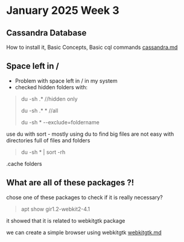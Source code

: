 # January 2025 Week 3

## Cassandra Database
How to install it, Basic Concepts, Basic cql commands [cassandra.md](cassandra/cassandra.md)

## Space left in /

* Problem with space left in / in my system
* checked hidden folders with:
> du -sh .* //hidden only
> 
> du -sh .* * //all
> 
> du -sh * --exclude=foldername

use du with sort - mostly using du to find big files are not easy with directories full of files and folders
> du -sh * | sort -rh

.cache folders

## What are all of these packages ?!

chose one of these packages to check if it is really necessary?

> apt show gir1.2-webkit2-4.1

it showed that it is related to webkitgtk package

we can create a simple browser using webkitgtk [webkitgtk.md](webkitgtk/webkitgtk.md)

